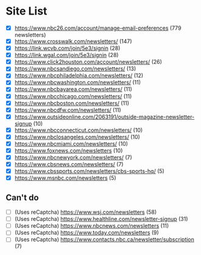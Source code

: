 # Site List

- [x] https://www.nbc26.com/account/manage-email-preferences (779 newsletters)
- [x] https://www.crosswalk.com/newsletters/ (147)
- [x] https://link.wcvb.com/join/5e3/signin (28)
- [x] https://link.wgal.com/join/5e3/signin (28)
- [x] https://www.click2houston.com/account/newsletters/ (26)
- [x] https://www.nbcsandiego.com/newsletters/ (13)
- [x] https://www.nbcphiladelphia.com/newsletters/ (12)
- [x] https://www.nbcwashington.com/newsletters/ (11)
- [x] https://www.nbcbayarea.com/newsletters/ (11)
- [x] https://www.nbcchicago.com/newsletters/ (11)
- [x] https://www.nbcboston.com/newsletters/ (11)
- [x] https://www.nbcdfw.com/newsletters/ (11)
- [x] https://www.outsideonline.com/2063191/outside-magazine-newsletter-signup (10)
- [x] https://www.nbcconnecticut.com/newsletters/ (10)
- [x] https://www.nbclosangeles.com/newsletters/ (10)
- [x] https://www.nbcmiami.com/newsletters/ (10)
- [x] https://www.foxnews.com/newsletters (10)
- [x] https://www.nbcnewyork.com/newsletters/ (7)
- [x] https://www.cbsnews.com/newsletters/ (7)
- [x] https://www.cbssports.com/newsletters/cbs-sports-hq/ (5)
- [x] https://www.msnbc.com/newsletters (5)

## Can't do

- [ ] (Uses reCaptcha) https://www.wsj.com/newsletters (58)
- [ ] (Uses reCaptcha) https://www.healthline.com/newsletter-signup (31)
- [ ] (Uses reCaptcha) https://www.nbcnews.com/newsletters (11)
- [ ] (Uses reCaptcha) https://www.today.com/newsletters (9)
- [ ] (Uses reCaptcha) https://www.contacts.nbc.ca/newsletter/subscription (7)